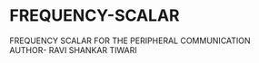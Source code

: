 # FREQUENCY-SCALAR
FREQUENCY SCALAR FOR THE PERIPHERAL COMMUNICATION
<BR>
AUTHOR- RAVI SHANKAR TIWARI
